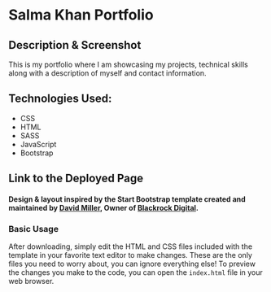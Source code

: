 # Salma Khan Portfolio


## Description & Screenshot
This is my portfolio where I am showcasing my projects, technical skills along with a description of myself and contact information. 


## Technologies Used: 
*	CSS
*	HTML
*   SASS
*   JavaScript
*   Bootstrap

## Link to the Deployed Page
<!-- [Salma Khan Resume & Portfolio](https:....) -->


#### Design & layout inspired by the Start Bootstrap template created and maintained by **[David Miller](http://davidmiller.io/)**, Owner of [Blackrock Digital](http://blackrockdigital.io/).



### Basic Usage

After downloading, simply edit the HTML and CSS files included with the template in your favorite text editor to make changes. These are the only files you need to worry about, you can ignore everything else! To preview the changes you make to the code, you can open the `index.html` file in your web browser.










